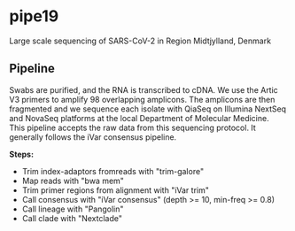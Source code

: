 # pipe19

Large scale sequencing of SARS-CoV-2 in Region Midtjylland, Denmark


## Pipeline
Swabs are purified, and the RNA is transcribed to cDNA. We use the Artic V3 primers to amplify 98 overlapping amplicons. The amplicons are then fragmented and we sequence each isolate with QiaSeq on Illumina NextSeq and NovaSeq platforms at the local Department of Molecular Medicine.  
This pipeline accepts the raw data from this sequencing protocol. It generally follows the iVar consensus pipeline.

**Steps:**
* Trim index-adaptors fromreads with "trim-galore"
* Map reads with "bwa mem"
* Trim primer regions from alignment with "iVar trim" 
* Call consensus with "iVar consensus" (depth >= 10, min-freq >= 0.8)
* Call lineage with "Pangolin"
* Call clade with "Nextclade"
